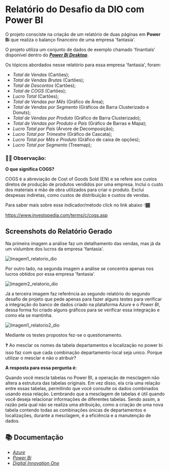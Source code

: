 # Relatório do Desafio da DIO com Power BI

O projeto consciste na criação de um relatório de duas páginas em **Power Bi** que realiza o balanço financeiro de uma empresa 'fantasia'.

O projeto utiliza um conjunto de dados de exemplo chamado 'finantials' disponível dentro do [**_Power Bi Desktop_**](https://powerbi.microsoft.com/pt-br/downloads/).

Os tópicos abordados nesse relatório para essa empresa 'fantasia', foram:

- *Total de Vendas* (Cartões);
- *Total de Vendas Brutas* (Cartões);
- *Total de Descontos* (Cartões);
- *Total de COGS* (Cartões);
- *Lucro Total* (Cartões);
- *Total de Vendas por Mês* (Gráfico de Área);
- *Total de Vendas por Segmento* (Gráficos de Barra Clusterizado e Donuts);
- *Total de Vendas por Produto* (Gráfico de Barra Clusterizado);
- *Total de Vendas por Produto e País* (Gráfico de Barras e Mapa);
- *Lucro Total por País* (Árvore de Decomposição);
- *Lucro Total por Trimestre* (Gráfico de Cascata);
- *Lucro Total por Mês e Produto* (Gráfico de caixa de opções);
- *Lucro Total por Segmento* (Treemap);

### 📌📌 Observação:
**O que significa COGS?**

COGS é a abreviação de Cost of Goods Sold (EN) e se refere aos custos diretos de produção de produtos vendidos por uma empresa. Inclui o custo dos materiais e mão de obra utilizados para criar o produto. Exclui despesas indiretas, como custos de distribuição e custos de vendas.

Para saber mais sobre esse indicador/método click no link abaixo 👇🏾 

https://www.investopedia.com/terms/c/cogs.asp


## Screenshots do Relatório Gerado

Na primeira imagem a análise faz um detalhamento das vendas, mas já da um vislumbre dos lucros da empresa 'fantasia'.

![Imagem1_relatorio_dio](https://github.com/CarolFerr/desafio_PowerBi_dio/assets/114115953/68139e93-5e8c-48ec-b05f-ed4bb774ad0b)

Por outro lado, na segunda imagem a análise se concentra apenas nos lucros obtidos por essa empresa 'fantasia'.

![Imagem2_relatorio_dio](https://github.com/CarolFerr/desafio_PowerBi_dio/assets/114115953/64700ca3-99bb-4c59-bbe2-e38c3c2a256e)

Já a terceira imagem faz referência ao segundo relatório do segundo desafio de projeto que pede apenas para fazer alguns testes para verificar a integração do banco de dados criado na plataforma *Azure* e o *Power BI*, dessa forma foi criado alguns gráficos para se verificar essa integração e como ela se mantinha.

![Imagem1_relatorio2_dio](https://github.com/CarolFerr/desafio_PowerBi_dio/assets/114115953/fa622bf4-6bee-40c9-971d-f1d97e7760ef)

Mediante os testes propostos fez-se o questionamento.

❓ Ao mesclar os nomes da tabela departamentos e localização no power bi isso faz com que cada combinação departamento-local seja unico. Porque utilizar o mesclar e não o atribuir? 

**A resposta para essa pergunta é:**

Quando você mescla tabelas no Power BI, a operação de mesclagem não altera a estrutura das tabelas originais. Em vez disso, ela cria uma relação entre essas tabelas, permitindo que você consulte os dados combinados usando essa relação. Lembrando que a mesclagem de tabelas é útil quando você deseja relacionar informações de diferentes tabelas. Sendo assim, a razão pela qual não se realiza uma atribuição, como a criação de uma nova tabela contendo todas as combinações únicas de departamentos e localizações, durante a mesclagem, é a eficiência e a manutenção de dados.



## 📚 Documentação

- [*Azure*](https://azure.microsoft.com/pt-br)
- [*Power Bi*](https://learn.microsoft.com/pt-br/power-bi/)
- [*Digital Innovation One*](https://www.dio.me/en)



